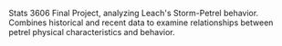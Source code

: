 Stats 3606 Final Project, analyzing Leach's Storm-Petrel behavior. Combines historical and recent data to examine relationships between petrel physical characteristics and behavior.
